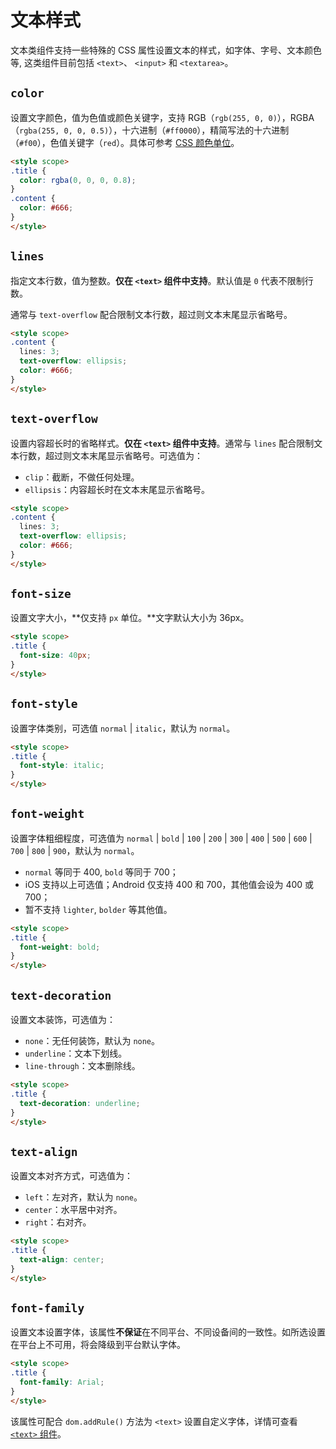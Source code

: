 # 文本样式

文本类组件支持一些特殊的 CSS 属性设置文本的样式，如字体、字号、文本颜色等, 这类组件目前包括 `<text>`、 `<input>` 和 `<textarea>`。

## `color`

设置文字颜色，值为色值或颜色关键字，支持 RGB（`rgb(255, 0, 0)`），RGBA（`rgba(255, 0, 0, 0.5)`），十六进制（`#ff0000`），精简写法的十六进制（`#f00`），色值关键字（`red`）。具体可参考 [CSS 颜色单位](./css-units.html#css-颜色单位)。

```html
<style scope>
.title {
  color: rgba(0, 0, 0, 0.8);
}
.content {
  color: #666;
}
</style>
```

## `lines`

指定文本行数，值为整数。**仅在 `<text>` 组件中支持**。默认值是 `0` 代表不限制行数。

通常与 `text-overflow` 配合限制文本行数，超过则文本末尾显示省略号。

```html
<style scope>
.content {
  lines: 3;
  text-overflow: ellipsis;
  color: #666;
}
</style>
```

## `text-overflow`

设置内容超长时的省略样式。**仅在 `<text>` 组件中支持**。通常与 `lines` 配合限制文本行数，超过则文本末尾显示省略号。可选值为：

- `clip`：截断，不做任何处理。
- `ellipsis`：内容超长时在文本末尾显示省略号。

```html
<style scope>
.content {
  lines: 3;
  text-overflow: ellipsis;
  color: #666;
}
</style>
```

## `font-size`

设置文字大小，**仅支持 `px` 单位。**文字默认大小为 36px。

```html
<style scope>
.title {
  font-size: 40px;
}
</style>
```

## `font-style`

设置字体类别，可选值 `normal` | `italic`，默认为 `normal`。

```html
<style scope>
.title {
  font-style: italic;
}
</style>
```

## `font-weight`

设置字体粗细程度，可选值为 `normal` | `bold` | `100` | `200` | `300` | `400` | `500` | `600` | `700` | `800` | `900`，默认为 `normal`。

- `normal` 等同于 400, `bold` 等同于 700；
- iOS 支持以上可选值；Android 仅支持 400 和 700，其他值会设为 400 或 700；
- 暂不支持 `lighter`, `bolder` 等其他值。

```html
<style scope>
.title {
  font-weight: bold;
}
</style>
```

## `text-decoration`

设置文本装饰，可选值为：

- `none`：无任何装饰，默认为 `none`。
- `underline`：文本下划线。
- `line-through`：文本删除线。

```html
<style scope>
.title {
  text-decoration: underline;
}
</style>
```

## `text-align`

设置文本对齐方式，可选值为：

- `left`：左对齐，默认为 `none`。
- `center`：水平居中对齐。
- `right`：右对齐。

```html
<style scope>
.title {
  text-align: center;
}
</style>
```

## `font-family`

设置文本设置字体，该属性**不保证**在不同平台、不同设备间的一致性。如所选设置在平台上不可用，将会降级到平台默认字体。

```html
<style scope>
.title {
  font-family: Arial;
}
</style>
```

该属性可配合 `dom.addRule()` 方法为 `<text>` 设置自定义字体，详情可查看 [`<text>` 组件](/docs/text.html#自定义字体)。
